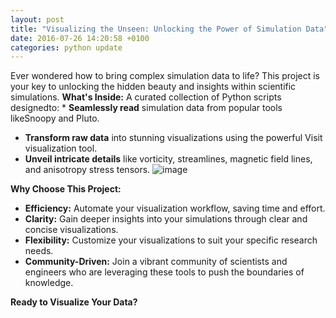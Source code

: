 ```yaml
---
layout: post
title: "Visualizing the Unseen: Unlocking the Power of Simulation Data"
date: 2016-07-26 14:20:58 +0100
categories: python update
---
```


Ever wondered how to bring complex simulation data to life? This project is your key to unlocking the hidden beauty and insights within scientific simulations. **What's Inside:** A curated collection of Python scripts designedto: \* **Seamlessly read** simulation data from popular tools likeSnoopy and Pluto.

- **Transform raw data** into stunning visualizations using the powerful Visit visualization tool.
- **Unveil intricate details** like vorticity, streamlines, magnetic field lines, and anisotropy stress tensors.
  ![image](https://github.com/user-attachments/assets/10f141c6-8a29-429f-8179-8d3af35d900f)

**Why Choose This Project:**

- **Efficiency:** Automate your visualization workflow, saving time and effort.
- **Clarity:** Gain deeper insights into your simulations through clear and concise visualizations.
- **Flexibility:** Customize your visualizations to suit your specific research needs.
- **Community-Driven:** Join a vibrant community of scientists and engineers who are leveraging these tools to push the boundaries of knowledge.

**Ready to Visualize Your Data?**
